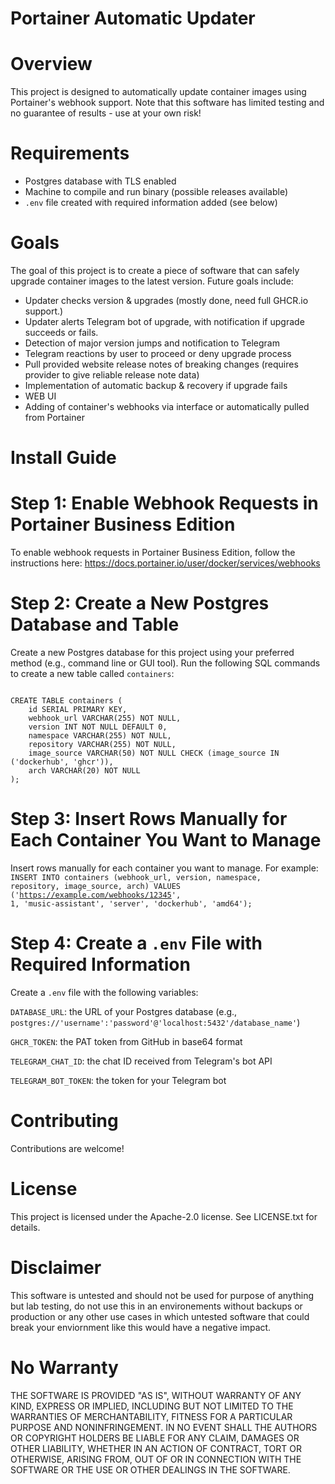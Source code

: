 Portainer Automatic Updater
=====================================

# Overview

This project is designed to automatically update container images using Portainer's webhook support. Note that this software has limited testing and no guarantee of results - use at your own risk!

# Requirements

*  Postgres database with TLS enabled
*  Machine to compile and run binary (possible releases available)
*  `.env` file created with required information added (see below)

# Goals

The goal of this project is to create a piece of software that can safely upgrade container images to the latest version. Future goals include:

*  Updater checks version & upgrades (mostly done, need full GHCR.io support.)
*  Updater alerts Telegram bot of upgrade, with notification if upgrade succeeds or fails.
*  Detection of major version jumps and notification to Telegram
*  Telegram reactions by user to proceed or deny upgrade process
*  Pull provided website release notes of breaking changes (requires provider to give reliable release note data)
*  Implementation of automatic backup & recovery if upgrade fails
*  WEB UI
*  Adding of container's webhooks via interface or automatically pulled from Portainer

# Install Guide

# Step 1: Enable Webhook Requests in Portainer Business Edition

To enable webhook requests in Portainer Business Edition, follow the instructions here: https://docs.portainer.io/user/docker/services/webhooks

# Step 2: Create a New Postgres Database and Table

Create a new Postgres database for this project using your preferred method (e.g., command line or GUI tool).
Run the following SQL commands to create a new table called `containers`:

<code>
CREATE TABLE containers (
    id SERIAL PRIMARY KEY,
    webhook_url VARCHAR(255) NOT NULL,
    version INT NOT NULL DEFAULT 0,
    namespace VARCHAR(255) NOT NULL,
    repository VARCHAR(255) NOT NULL,
    image_source VARCHAR(50) NOT NULL CHECK (image_source IN ('dockerhub', 'ghcr')),
    arch VARCHAR(20) NOT NULL
);
</code>

# Step 3: Insert Rows Manually for Each Container You Want to Manage

Insert rows manually for each container you want to manage. For example:
<code>
INSERT INTO containers (webhook_url, version, namespace, repository, image_source, arch)
VALUES ('https://example.com/webhooks/12345', 1, 'music-assistant', 'server', 'dockerhub', 'amd64');
</code>

# Step 4: Create a `.env` File with Required Information

Create a `.env` file with the following variables:

`DATABASE_URL`: the URL of your Postgres database (e.g., `postgres://'username':'password'@'localhost:5432'/database_name'`)

`GHCR_TOKEN`: the PAT token from GitHub in base64 format

`TELEGRAM_CHAT_ID`: the chat ID received from Telegram's bot API

`TELEGRAM_BOT_TOKEN`: the token for your Telegram bot

# Contributing
Contributions are welcome! 

# License
This project is licensed under the Apache-2.0 license. See LICENSE.txt for details.

# Disclaimer
This software is untested and should not be used for purpose of anything but lab testing, do not use this in an environements without backups or production or any other use cases in which untested software that could break your enviornment like this would have a negative impact.

# No Warranty
THE SOFTWARE IS PROVIDED "AS IS", WITHOUT WARRANTY OF ANY KIND, EXPRESS OR
IMPLIED, INCLUDING BUT NOT LIMITED TO THE WARRANTIES OF MERCHANTABILITY,
FITNESS FOR A PARTICULAR PURPOSE AND NONINFRINGEMENT. IN NO EVENT SHALL THE
AUTHORS OR COPYRIGHT HOLDERS BE LIABLE FOR ANY CLAIM, DAMAGES OR OTHER
LIABILITY, WHETHER IN AN ACTION OF CONTRACT, TORT OR OTHERWISE, ARISING FROM,
OUT OF OR IN CONNECTION WITH THE SOFTWARE OR THE USE OR OTHER DEALINGS IN THE
SOFTWARE.
